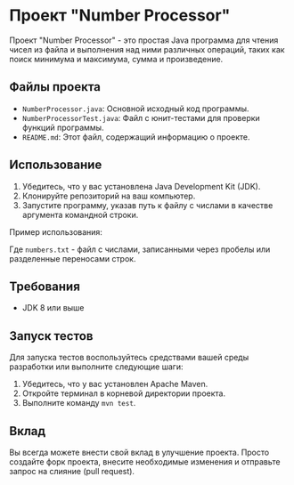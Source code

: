 
# Проект "Number Processor"

Проект "Number Processor" - это простая Java программа для чтения чисел из файла и выполнения над ними различных операций, таких как поиск минимума и максимума, сумма и произведение.

## Файлы проекта

- `NumberProcessor.java`: Основной исходный код программы.
- `NumberProcessorTest.java`: Файл с юнит-тестами для проверки функций программы.
- `README.md`: Этот файл, содержащий информацию о проекте.

## Использование

1. Убедитесь, что у вас установлена Java Development Kit (JDK).
2. Клонируйте репозиторий на ваш компьютер.
3. Запустите программу, указав путь к файлу с числами в качестве аргумента командной строки.

Пример использования:


Где `numbers.txt` - файл с числами, записанными через пробелы или разделенные переносами строк.

## Требования

- JDK 8 или выше

## Запуск тестов

Для запуска тестов воспользуйтесь средствами вашей среды разработки или выполните следующие шаги:

1. Убедитесь, что у вас установлен Apache Maven.
2. Откройте терминал в корневой директории проекта.
3. Выполните команду `mvn test`.

## Вклад

Вы всегда можете внести свой вклад в улучшение проекта. Просто создайте форк проекта, внесите необходимые изменения и отправьте запрос на слияние (pull request).

